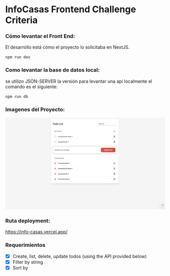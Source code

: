 # InfoCasas Frontend Challenge Criteria


### Cómo levantar el Front End:
El desarrollo está como el proyecto lo solicitaba en NextJS.
```
npm run dev
```


### Como levantar la base de datos local:
se utilizo JSON-SERVER la versión para levantar una api localmente el comando es el siguiente: 

```
npm run db 
```

### Imagenes del Proyecto:

![Screenshot](screenshot.png)


### Ruta deployment:

https://info-casas.vercel.app/

### Requerimientos

- [x]  Create, list, delete, update todos (using the API provided below)
- [x] Filter by string
- [x] Sort by